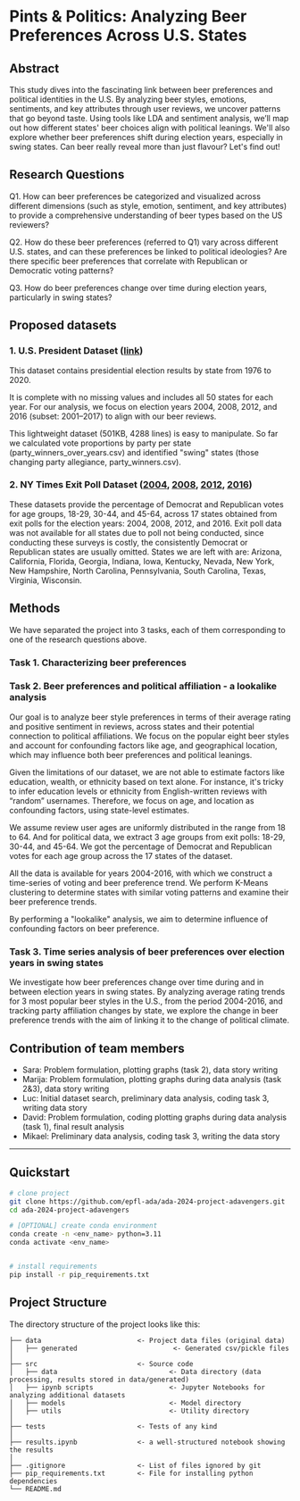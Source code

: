 # Pints & Politics: Analyzing Beer Preferences Across U.S. States


## Abstract
This study dives into the fascinating link between beer preferences and political identities in the U.S. By analyzing beer styles, emotions, sentiments, and key attributes through user reviews, we uncover patterns that go beyond taste. Using tools like LDA and sentiment analysis, we’ll map out how different states' beer choices align with political leanings. We'll also explore whether beer preferences shift during election years, especially in swing states. Can beer really reveal more than just flavour? Let's find out!


## Research Questions


Q1. How can beer preferences be categorized and visualized across different dimensions (such as style, emotion, sentiment, and key attributes) to provide a comprehensive understanding of beer types based on the US reviewers?

Q2. How do these beer preferences (referred to Q1) vary across different U.S. states, and can these preferences be linked to political ideologies? Are there specific beer preferences that correlate with Republican or Democratic voting patterns?

Q3. How do beer preferences change over time during election years, particularly in swing states? 



## Proposed datasets


### 1. U.S. President Dataset ([link](https://doi.org/10.7910/DVN/42MVDX))

This dataset contains presidential election results by state from 1976 to 2020.

It is complete with no missing values and includes all 50 states for each year. For our analysis, we focus on election years 2004, 2008, 2012, and 2016 (subset: 2001–2017) to align with our beer reviews. 

This lightweight dataset (501KB, 4288 lines) is easy to manipulate. So far we calculated vote proportions by party per state (party_winners_over_years.csv) and identified "swing" states (those changing party allegiance, party_winners.csv).


### 2. NY Times Exit Poll Dataset ([2004](https://www.nytimes.com/elections/2012/results/president/exit-polls.html), [2008](https://archive.nytimes.com/www.nytimes.com/elections/2008/results/president/national-exit-polls.html?mod=article_inline), [2012](https://www.nytimes.com/elections/2012/results/president/exit-polls.html), [2016](https://edition.cnn.com/election/2016/results/exit-polls))

These datasets provide the percentage of Democrat and Republican votes for age groups, 18-29, 30-44, and 45-64, across 17 states obtained from exit polls for the election years: 2004, 2008, 2012, and 2016. Exit poll data was not available for all states due to poll not being conducted, since conducting these surveys is costly, the consistently Democrat or Republican states are usually omitted. States we are left with are: Arizona, California, Florida, Georgia, Indiana, Iowa, Kentucky, Nevada, New York, New Hampshire, North Carolina, Pennsylvania, South Carolina, Texas, Virginia, Wisconsin.

## Methods


We have separated the project into 3 tasks, each of them corresponding to one of the research questions above.


### Task 1. Characterizing beer preferences


### Task 2. Beer preferences and political affiliation - a lookalike analysis

Our goal is to analyze beer style preferences in terms of their average rating and positive sentiment in reviews, across states and their potential connection to political affiliations. We focus on the popular eight beer styles and account for confounding factors like age, and geographical location, which may influence both beer preferences and political leanings.

Given the limitations of our dataset, we are not able to estimate factors like education, wealth, or ethnicity based on text alone. For instance, it's tricky to infer education levels or ethnicity from English-written reviews with “random” usernames. Therefore, we focus on age, and location as confounding factors, using state-level estimates.

We assume review user ages are uniformly distributed in the range from 18 to 64. And for political data, we extract 3 age groups from exit polls: 18-29, 30-44, and 45-64. We got the percentage of Democrat and Republican votes for each age group across the 17 states of the dataset.

All the data is available for years 2004-2016, with which we construct a time-series of voting and beer preference trend. We perform K-Means clustering to determine states with similar voting patterns and examine their beer preference trends.

By performing a "lookalike" analysis, we aim to determine influence of confounding factors on beer preference. 


### Task 3. Time series analysis of beer preferences over election years in swing states

We investigate how beer preferences change over time during and in between election years in swing states. By analyzing average rating trends for 3 most popular beer styles in the U.S., from the period 2004-2016, and tracking party affiliation changes by state, we explore the change in beer preference trends with the aim of linking it to the change of political climate.

## Contribution of team members

- Sara: Problem formulation, plotting graphs (task 2), data story writing
- Marija: Problem formulation, plotting graphs during data analysis (task 2&3), data story writing
- Luc: Initial dataset search, preliminary data analysis, coding task 3, writing data story
- David: Problem formulation, coding plotting graphs during data analysis (task 1), final result analysis
- Mikael: Preliminary data analysis, coding task 3, writing the data story

___
## Quickstart

```bash
# clone project
git clone https://github.com/epfl-ada/ada-2024-project-adavengers.git
cd ada-2024-project-adavengers

# [OPTIONAL] create conda environment
conda create -n <env_name> python=3.11
conda activate <env_name>


# install requirements
pip install -r pip_requirements.txt
```



## Project Structure

The directory structure of the project looks like this:

```
├── data                        <- Project data files (original data)
│   ├── generated                        <- Generated csv/pickle files
│
├── src                         <- Source code
│   ├── data                            <- Data directory (data processing, results stored in data/generated)
│   ├── ipynb scripts                   <- Jupyter Notebooks for analyzing additional datasets
│   ├── models                          <- Model directory
│   ├── utils                           <- Utility directory
│
├── tests                       <- Tests of any kind
│
├── results.ipynb               <- a well-structured notebook showing the results
│
├── .gitignore                  <- List of files ignored by git
├── pip_requirements.txt        <- File for installing python dependencies
└── README.md
```

